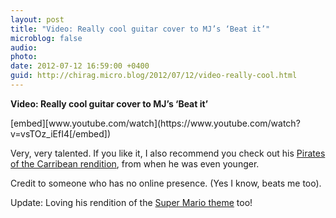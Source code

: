 ```yaml
---
layout: post
title: "Video: Really cool guitar cover to MJ’s ‘Beat it’"
microblog: false
audio: 
photo: 
date: 2012-07-12 16:59:00 +0400
guid: http://chirag.micro.blog/2012/07/12/video-really-cool.html
---
```

<p><strong>Video: Really cool guitar cover to MJ’s ‘Beat it’</strong></p>
[embed][www.youtube.com/watch](https://www.youtube.com/watch?v=vsTOz_iEfI4[/embed])
<p>Very, very talented. If you like it, I also recommend you check out his <a href="http://www.youtube.com/watch?v=g5WB-p-QBJc" target="_blank">Pirates of the Carribean rendition</a>, from when he was even younger.</p>
<p>Credit to someone who has no online presence. (Yes I know, beats me too).</p>
<p>Update: Loving his rendition of the <a href="http://www.youtube.com/watch?v=T9WCM4CV5Iw" target="_blank">Super Mario theme</a> too!</p>
